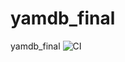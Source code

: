 # yamdb_final
yamdb_final
![CI](https://github.com/<OWNER>/<REPOSITORY>/actions/workflows/yamdb_workflow.yml/badge.svg)
